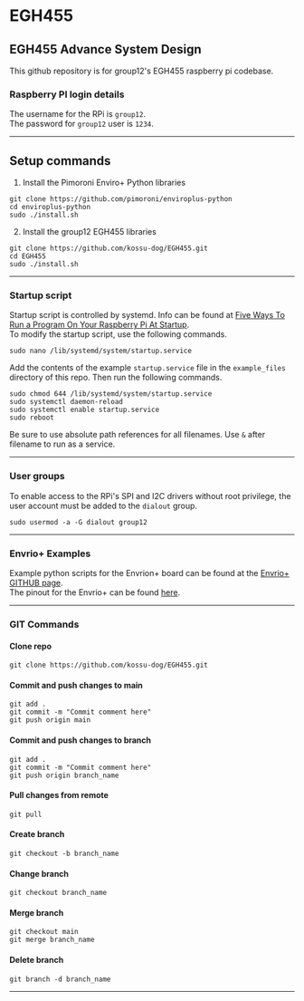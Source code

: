 # EGH455
## EGH455 Advance System Design
This github repository is for group12's EGH455 raspberry pi codebase.

### Raspberry PI login details
The username for the RPi is `group12`.  
The password for `group12` user is `1234`.  

---

## Setup commands
1. Install the Pimoroni Enviro+ Python libraries
```
git clone https://github.com/pimoroni/enviroplus-python
cd enviroplus-python
sudo ./install.sh
```
2. Install the group12 EGH455 libraries
```
git clone https://github.com/kossu-dog/EGH455.git
cd EGH455
sudo ./install.sh
```

---

### Startup script  

Startup script is controlled by systemd. Info can be found at [Five Ways To Run a Program On Your Raspberry Pi At Startup](https://www.dexterindustries.com/howto/run-a-program-on-your-raspberry-pi-at-startup/#systemd).  
To modify the startup script, use the following commands.  
```
sudo nano /lib/systemd/system/startup.service
```
Add the contents of the example `startup.service` file in the `example_files` directory of this repo. Then run the following commands.
```
sudo chmod 644 /lib/systemd/system/startup.service
sudo systemctl daemon-reload
sudo systemctl enable startup.service
sudo reboot
```
Be sure to use absolute path references for all filenames. Use `&` after filename to run as a service.  

---

### User groups
To enable access to the RPi's SPI and I2C drivers without root privilege, the user account must be added to the `dialout` group.  
```
sudo usermod -a -G dialout group12
```

---

### Envrio+ Examples
Example python scripts for the Envrion+ board can be found at the [Envrio+ GITHUB page](https://github.com/pimoroni/enviroplus-python).  
The pinout for the Envrio+ can be found [here](https://pinout.xyz/pinout/enviro_plus).  

---
### GIT Commands

#### Clone repo
```
git clone https://github.com/kossu-dog/EGH455.git
```

#### Commit and push changes to main
```
git add .
git commit -m "Commit comment here"
git push origin main
```

#### Commit and push changes to branch
```
git add .
git commit -m "Commit comment here"
git push origin branch_name
```

#### Pull changes from remote
```
git pull
```

#### Create branch
```
git checkout -b branch_name
```

#### Change branch
```
git checkout branch_name
```

#### Merge branch
```
git checkout main
git merge branch_name
```

#### Delete branch
```
git branch -d branch_name
```

---
